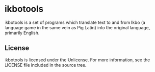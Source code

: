 # ikbotools
ikbotools is a set of programs which translate text to and from Ikbo (a
language game in the same vein as Pig Latin) into the original language,
primarily English.

## License
ikbotools is licensed under the Unlicense.  For more information, see
the LICENSE file included in the source tree.

